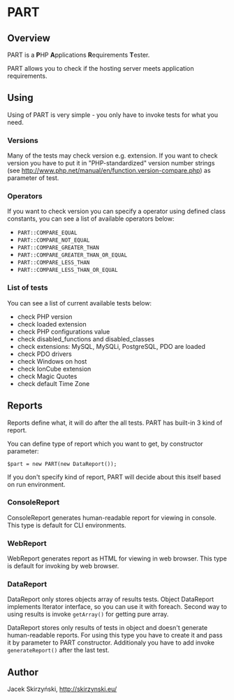 # PART

## Overview
PART is a **P**HP **A**pplications **R**equirements **T**ester. 

PART allows you to check if the hosting server meets application requirements.

## Using
Using of PART is very simple - you only have to invoke tests for what you need.

### Versions
Many of the tests may check version e.g. extension. If you want to check version you have to put it in "PHP-standardized" version number strings (see http://www.php.net/manual/en/function.version-compare.php) as parameter of test.

### Operators
If you want to check version you can specify a operator using defined class constants, you can see a list of available operators below:

* `PART::COMPARE_EQUAL`
* `PART::COMPARE_NOT_EQUAL`
* `PART::COMPARE_GREATER_THAN`
* `PART::COMPARE_GREATER_THAN_OR_EQUAL`
* `PART::COMPARE_LESS_THAN`
* `PART::COMPARE_LESS_THAN_OR_EQUAL`

### List of tests
You can see a list of current available tests below:

* check PHP version
* check loaded extension
* check PHP configurations value
* check disabled_functions and disabled_classes
* check extensions: MySQL, MySQLi, PostgreSQL, PDO are loaded
* check PDO drivers
* check Windows on host
* check IonCube extension
* check Magic Quotes
* check default Time Zone

## Reports
Reports define what, it will do after the all tests. PART has built-in 3 kind of report.

You can define type of report which you want to get, by constructor parameter:

`$part = new PART(new DataReport());`

If you don't specify kind of report, PART will decide about this itself based on run environment. 

### ConsoleReport
ConsoleReport generates human-readable report for viewing in console. This type is default for CLI environments.

### WebReport
WebReport generates report as HTML for viewing in web browser. This type is default for invoking by web browser.

### DataReport
DataReport only stores objects array of results tests. Object DataReport implements Iterator interface, so you can use it with foreach. Second way to using results is invoke `getArray()` for getting pure array. 

DataReport stores only results of tests in object and doesn't generate human-readable reports. For using this type you have to create it and pass it by parameter to PART constructor. Additionaly you have to add invoke `generateReport()` after the last test.

## Author
Jacek Skirzyński, <http://skirzynski.eu/>